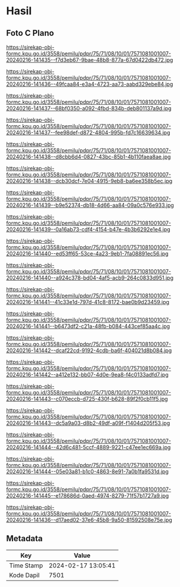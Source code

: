 # Hasil

## Foto C Plano

https://sirekap-obj-formc.kpu.go.id/3558/pemilu/pdpr/75/71/08/10/01/7571081001007-20240216-141435--f7d3eb67-9bae-48b8-877a-67d0422db472.jpg

https://sirekap-obj-formc.kpu.go.id/3558/pemilu/pdpr/75/71/08/10/01/7571081001007-20240216-141436--49fcaa84-e3a4-4723-aa73-aabd329ebe84.jpg

https://sirekap-obj-formc.kpu.go.id/3558/pemilu/pdpr/75/71/08/10/01/7571081001007-20240216-141437--68bf0350-a092-4fbd-834b-deb801137a9d.jpg

https://sirekap-obj-formc.kpu.go.id/3558/pemilu/pdpr/75/71/08/10/01/7571081001007-20240216-141437--fee98def-d872-4804-995b-fd7c16639634.jpg

https://sirekap-obj-formc.kpu.go.id/3558/pemilu/pdpr/75/71/08/10/01/7571081001007-20240216-141438--d8cbb6d4-0827-43bc-85b1-4b110faea8ae.jpg

https://sirekap-obj-formc.kpu.go.id/3558/pemilu/pdpr/75/71/08/10/01/7571081001007-20240216-141438--dcb30dcf-7e04-4915-9eb8-ba6ee358b5ec.jpg

https://sirekap-obj-formc.kpu.go.id/3558/pemilu/pdpr/75/71/08/10/01/7571081001007-20240216-141439--b9e52374-db18-4d66-aa84-09a0c576e933.jpg

https://sirekap-obj-formc.kpu.go.id/3558/pemilu/pdpr/75/71/08/10/01/7571081001007-20240216-141439--0a16ab73-cdf4-4154-b47e-4b3b6292e1e4.jpg

https://sirekap-obj-formc.kpu.go.id/3558/pemilu/pdpr/75/71/08/10/01/7571081001007-20240216-141440--ed53ff65-53ce-4a23-9eb1-7fa08891ec56.jpg

https://sirekap-obj-formc.kpu.go.id/3558/pemilu/pdpr/75/71/08/10/01/7571081001007-20240216-141440--a924c378-bd04-4af5-acb9-264c0833d951.jpg

https://sirekap-obj-formc.kpu.go.id/3558/pemilu/pdpr/75/71/08/10/01/7571081001007-20240216-141441--41c33e1d-797d-41c8-8172-bae0b9d23459.jpg

https://sirekap-obj-formc.kpu.go.id/3558/pemilu/pdpr/75/71/08/10/01/7571081001007-20240216-141441--b6473df2-c21a-48fb-b084-443cef85aa4c.jpg

https://sirekap-obj-formc.kpu.go.id/3558/pemilu/pdpr/75/71/08/10/01/7571081001007-20240216-141442--dcaf22cd-9192-4cdb-ba6f-404021d8b084.jpg

https://sirekap-obj-formc.kpu.go.id/3558/pemilu/pdpr/75/71/08/10/01/7571081001007-20240216-141442--a412e132-bb07-4d0e-9ea8-f4c0133adfd7.jpg

https://sirekap-obj-formc.kpu.go.id/3558/pemilu/pdpr/75/71/08/10/01/7571081001007-20240216-141443--c070eccb-d725-430f-b628-89f2f0cb11f5.jpg

https://sirekap-obj-formc.kpu.go.id/3558/pemilu/pdpr/75/71/08/10/01/7571081001007-20240216-141443--dc5a9a03-d8b2-49df-a09f-f1404d205f53.jpg

https://sirekap-obj-formc.kpu.go.id/3558/pemilu/pdpr/75/71/08/10/01/7571081001007-20240216-141444--42d6c481-5ccf-4889-9221-c47ee1ec669a.jpg

https://sirekap-obj-formc.kpu.go.id/3558/pemilu/pdpr/75/71/08/10/01/7571081001007-20240216-141444--05e03a81-b1c0-4863-8e91-7a0b1fa9531d.jpg

https://sirekap-obj-formc.kpu.go.id/3558/pemilu/pdpr/75/71/08/10/01/7571081001007-20240216-141445--e178686d-0aed-4974-8279-71f57b1727a9.jpg

https://sirekap-obj-formc.kpu.go.id/3558/pemilu/pdpr/75/71/08/10/01/7571081001007-20240216-141436--d17aed02-37e6-45b8-9a50-81592508e75e.jpg


## Metadata

| Key        | Value               |
| ---------- | ------------------- |
| Time Stamp | 2024-02-17 13:05:41 |
| Kode Dapil | 7501                |



